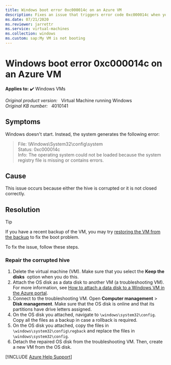 ```yaml
---
title: Windows boot error 0xc000014c on an Azure VM
description: Fixes an issue that triggers error code 0xc000014c when you try to start an Azure-based virtual machine.
ms.date: 07/21/2020
ms.reviewer: jarrettr
ms.service: virtual-machines
ms.collection: windows
ms.custom: sap:My VM is not booting
---
```

# Windows boot error 0xc000014c on an Azure VM

**Applies to:** :heavy_check_mark: Windows VMs

_Original product version:_ &nbsp; Virtual Machine running Windows  
_Original KB number:_ &nbsp; 4010141

## Symptoms

Windows doesn't start. Instead, the system generates the following error:

> File: \Windows\System32\config\system  
Status: 0xc000014c  
Info: The operating system could not be loaded because the system registry file is missing or contains errors.

## Cause

This issue occurs because either the hive is corrupted or it is not closed correctly.

## Resolution

> [!TIP]
> If you have a recent backup of the VM, you may try [restoring the VM from the backup](/azure/backup/backup-azure-arm-restore-vms) to fix the boot problem.

To fix the issue, follow these steps.

### Repair the corrupted hive

1. Delete the virtual machine (VM). Make sure that you select the **Keep the disks**  option when you do this.
2. Attach the OS disk as a data disk to another VM (a troubleshooting VM). For more information, see [How to attach a data disk to a Windows VM in the Azure portal](/azure/virtual-machines/windows/attach-managed-disk-portal).
3. Connect to the troubleshooting VM. Open **Computer management** > **Disk management**. Make sure that the OS disk is online and that its partitions have drive letters assigned.
4. On the OS disk you attached, navigate to `\windows\system32\config`. Copy all the files as a backup in case a rollback is required.
5. On the OS disk you attached, copy the files in `\windows\system32\config\regback` and replace the files in `\windows\system32\config`.
6. Detach the repaired OS disk from the troubleshooting VM. Then, create a new VM from the OS disk.

[!INCLUDE [Azure Help Support](../../../includes/azure-help-support.md)]

